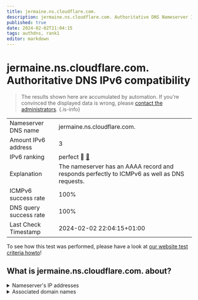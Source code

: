 ```yaml
---
title: jermaine.ns.cloudflare.com.
description: jermaine.ns.cloudflare.com. Authoritative DNS Nameserver IPv6 compatibility
published: true
date: 2024-02-02T21:04:15
tags: authdns, rank1
editor: markdown
---
```


# jermaine.ns.cloudflare.com. Authoritative DNS IPv6 compatibility

> The results shown here are accumulated by automation. If you're convinced the displayed data is wrong, please [contact the administrators](/howto/chat). 
{.is-info}




|   |   |
| - | - |
| Nameserver DNS name | jermaine.ns.cloudflare.com.
| Amount IPv6 address | 3
| IPv6 ranking | perfect :1st_place_medal: [🔗](/howto/ranking) |
| Explanation | The nameserver has an AAAA record and responds perfectly to ICMPv6 as well as DNS requests. |
| ICMPv6 success rate | 100%|
| DNS query success rate | 100% |
| Last Check Timestamp | 2024-02-02 22:04:15+01:00 |

To see how this test was performed, please have a look at [our website test criteria howto](/howto/testcriteria/authdns)!


## What is jermaine.ns.cloudflare.com. about?




<details>
<summary>Nameserver's IP addresses</summary>

2606:4700:58::a29f:2c9d

2803:f800:50::6ca2:c39d

2a06:98c1:50::ac40:239d

</details>



<details>
<summary>Associated domain names</summary>

gitlab.com

</details>
